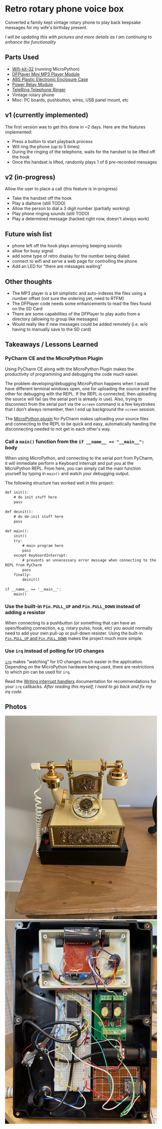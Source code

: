 # Retro rotary phone voice box
Converted a family kept vintage rotary phone to play back keepsake messages for my wife's birthday present.

_I will be updating this with pictures and more details as I am continuing to enhance the functionality_

## Parts Used
* [Wifi-kit-32](https://heltec.org/project/wifi-kit-32/) (running MicroPython)
* [DFPlayer Mini MP3 Player Module](https://www.amazon.com/gp/product/B08FFLH5XL)
* [ABS Plastic Electronic Enclosure Case](https://www.amazon.com/gp/product/B09N3XS6BD)
* [Power Relay Module](https://www.amazon.com/gp/product/B014F64OGA)
* [TeleRing Telephone Ringer](https://www.ebay.com/itm/201916326756)
* Vintage rotary phone
* Misc: PC boards, pushbutton, wires, USB panel mount, etc

## v1 (currently implemented)
The first version was to get this done in ~2 days.  Here are the features implemented:
* Press a button to start playback process
* Will ring the phone (up to 5 times)
* During the ringing of the telephone, waits for the handset to be lifted off the hook
* Once the handset is lifted, randomly plays 1 of 6 pre-recorded messages

## v2 (in-progress)
Allow the user to place a call (this feature is in-progress)
* Take the handset off the hook
* Play a dialtone (still TODO)
* Allow the person to dial a 3 digit number (partially working)
* Play phone ringing sounds (still TODO)
* Play a determined message (hacked right now, doesn't always work)

## Future wish list
* phone left off the hook plays annoying beeping sounds
* allow for busy signal
* add some type of retro display for the number being dialed
* connect to wifi and serve a web page for controlling the phone
* Add an LED for "there are messages waiting"

## Other thoughts
* The MP3 player is a bit simplistic and auto-indexes the files using a number offset (not sure the ordering yet, need to RTFM)
* The DFPlayer code needs some enhancements to read the files found on the SD Card
* There are some capabilities of the DFPlayer to play audio from a directory (allowing to group like messages)
* Would really like if new messages could be added remotely (i.e. w/o having to manually save to the SD card)

## Takeaways / Lessons Learned
### PyCharm CE and the MicroPython Plugin
Using PyCharm CE along with the MicroPython Plugin makes the productivity of programming and debugging the code much easier.  

The problem developing/debugging MicroPython happens when I would have different terminal windows open, one for uploading the source and the other for debugging with the REPL.  If the REPL is connected, then uploading the source will fail (as the serial port is already in use).  Also, trying to disconnect from the serial port via the `screen` command is a few keystrokes that I don't always remember, then I end up background the `screen` session.  

The [MicroPython plugin](https://github.com/JetBrains/intellij-micropython) for PyCharm makes uploading your source files and connecting to the REPL to be quick and easy, automatically handing the disconnecting needed to not get in each other's way.

### Call a `main()` function from the `if __name__ == "__main__":` body
When using MicroPython, and connecting to the serial port from PyCharm, it will immediate perform a Keyboard Interrupt and put you at the MicroPython REPL.
From here, you can simply call the main function yourself by typing in `main()` and watch your debugging output.

The following structure has worked well in this project:
```
def init():
    # do init stuff here
    pass

def deinit():
    # do de-init stuff here
    pass

def main():
    init()
    try:
        # main program here
        pass
    except KeyboardInterrupt:
        # prevents an unnecessary error message when connecting to the REPL from PyCharm
        pass
    finally:
        deinit()

if __name__ == '__main__':
    main()
```

### Use the built-in `Pin.PULL_UP` and `Pin.PULL_DOWN` instead of adding a resistor
When connecting to a pushbutton (or something that can have an open/floating connection, e.g. rotary pulse, hook, etc) you would normally need to add your own pull-up or pull-down resister.  Using the built-in [`Pin.PULL_UP` and `Pin.PULL_DOWN`](https://docs.micropython.org/en/latest/library/machine.Pin.html#class-pin-control-i-o-pins) makes the project much more simple.

### Use `irq` instead of polling for I/O changes
[`irq`](https://docs.micropython.org/en/latest/library/machine.Pin.html?highlight=irq#machine.Pin.irq) makes "watching" for I/O changes much easier in the application.  Depending on the MicroPython hardware being used, there are restrictions to which pin can be used for `irq`.  

Read the [Writing interrupt handlers](https://docs.micropython.org/en/latest/reference/isr_rules.html) documentation for recommendations for your `irq` callbacks.  _After reading this myself, I need to go back and fix my irq code._

## Photos
![phone](images/phone.jpeg)
![bottom](images/bottom_inside.jpeg)
